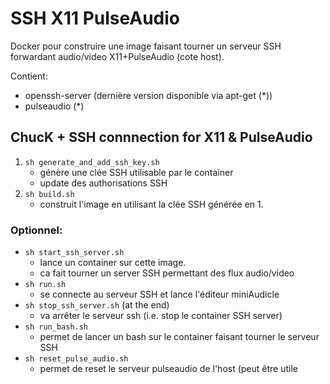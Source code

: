 # SSH X11 PulseAudio

Docker pour construire une image faisant tourner un serveur SSH forwardant audio/video X11+PulseAudio (cote host).

Contient:

* openssh-server (dernière version disponible via apt-get (*))
* pulseaudio (*)

## ChucK + SSH connnection for X11 & PulseAudio

1. ```sh generate_and_add_ssh_key.sh```
	- génère une clée SSH utilisable par le container
	- update des authorisations SSH
2. ```sh build.sh```
	- construit l'image en utilisant la clée SSH générée en 1.

### Optionnel:
- ```sh start_ssh_server.sh```
	- lance un container sur cette image.
	- ca fait tourner un server SSH permettant des flux audio/video
- ```sh run.sh```
	- se connecte au serveur SSH et lance l'éditeur miniAudicle
- ```sh stop_ssh_server.sh``` (at the end)
	- va arrêter le serveur ssh (i.e. stop le container SSH server)
- ```sh run_bash.sh```
	- permet de lancer un bash sur le container faisant tourner le serveur SSH
- ```sh reset_pulse_audio.sh```
	- permet de reset le serveur pulseaudio de l'host (peut être utile
